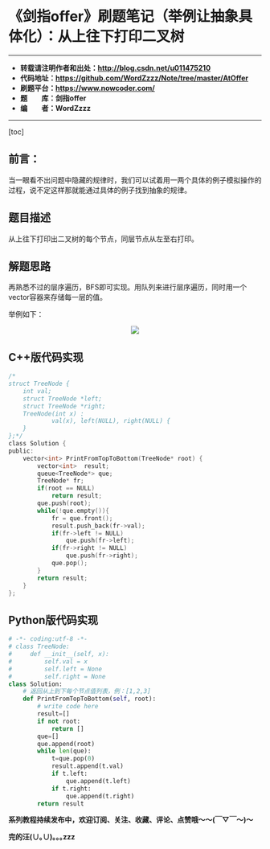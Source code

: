 # 《剑指offer》刷题笔记（举例让抽象具体化）：从上往下打印二叉树

----------

- **转载请注明作者和出处：http://blog.csdn.net/u011475210**
- **代码地址：https://github.com/WordZzzz/Note/tree/master/AtOffer**
- **刷题平台：https://www.nowcoder.com/**
- **题&emsp;&emsp;库：剑指offer**
- **编&emsp;&emsp;者：WordZzzz**

----------

[toc]

## 前言：

当一眼看不出问题中隐藏的规律时，我们可以试着用一两个具体的例子模拟操作的过程，说不定这样那就能通过具体的例子找到抽象的规律。

## 题目描述

从上往下打印出二叉树的每个节点，同层节点从左至右打印。

## 解题思路

再熟悉不过的层序遍历，BFS即可实现。用队列来进行层序遍历，同时用一个vector容器来存储每一层的值。

举例如下：

<p></p>
<div align=center><img src="http://img.blog.csdn.net/20171104152007252?watermark/2/text/aHR0cDovL2Jsb2cuY3Nkbi5uZXQvdTAxMTQ3NTIxMA==/font/5a6L5L2T/fontsize/400/fill/I0JBQkFCMA==/dissolve/70/gravity/SouthEast"/></div>
<p></p>

## C++版代码实现

```c
/*
struct TreeNode {
	int val;
	struct TreeNode *left;
	struct TreeNode *right;
	TreeNode(int x) :
			val(x), left(NULL), right(NULL) {
	}
};*/
class Solution {
public:
    vector<int> PrintFromTopToBottom(TreeNode* root) {
        vector<int>  result;
        queue<TreeNode*> que;
        TreeNode* fr;
        if(root == NULL)
            return result;
        que.push(root);
        while(!que.empty()){
            fr = que.front();
            result.push_back(fr->val);
            if(fr->left != NULL)
                que.push(fr->left);
            if(fr->right != NULL)
                que.push(fr->right);
            que.pop();
        }
        return result;
    }
};
```

## Python版代码实现

```python
# -*- coding:utf-8 -*-
# class TreeNode:
#     def __init__(self, x):
#         self.val = x
#         self.left = None
#         self.right = None
class Solution:
    # 返回从上到下每个节点值列表，例：[1,2,3]
    def PrintFromTopToBottom(self, root):
        # write code here
        result=[]
        if not root:
            return []
        que=[]
        que.append(root)
        while len(que):
            t=que.pop(0)
            result.append(t.val)
            if t.left:
                que.append(t.left)
            if t.right:
                que.append(t.right)
        return result
```

**系列教程持续发布中，欢迎订阅、关注、收藏、评论、点赞哦～～(￣▽￣～)～**

**完的汪(∪｡∪)｡｡｡zzz**
